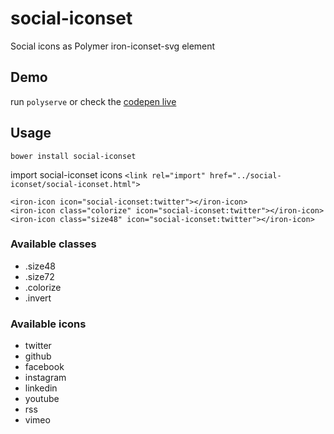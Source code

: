 # social-iconset
Social icons as Polymer iron-iconset-svg element

## Demo
run ```polyserve``` or check the [codepen live](http://codepen.io/binaryunit/pen/jrVyPX)

## Usage
```bower install social-iconset```

import social-iconset icons
```<link rel="import" href="../social-iconset/social-iconset.html">```

```
<iron-icon icon="social-iconset:twitter"></iron-icon>
<iron-icon class="colorize" icon="social-iconset:twitter"></iron-icon>
<iron-icon class="size48" icon="social-iconset:twitter"></iron-icon>
```

### Available classes
- .size48
- .size72
- .colorize
- .invert

### Available icons
- twitter
- github
- facebook
- instagram
- linkedin
- youtube
- rss
- vimeo

